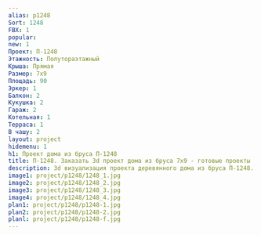 ```yaml
---
alias: p1248
Sort: 1248
FBX: 1
popular: 
new: 1
Проект: П-1248
Этажность: Полутораэтажный
Крыша: Прямая
Размер: 7х9
Площадь: 90
Эркер: 1
Балкон: 2
Кукушка: 2
Гараж: 2
Котельная: 1
Терраса: 1
В чашу: 2
layout: project
hidemenu: 1
h1: Проект дома из бруса П-1248
title: П-1248. Заказать 3d проект дома из бруса 7х9 - готовые проекты
description: 3d визуализация проекта деревянного дома из бруса П-1248. Площадь 90 м2, размер 7х9. Вы можете внести любые изменения в проект.
image1: project/p1248/1248_1.jpg
image2: project/p1248/1248_2.jpg
image3: project/p1248/1248_3.jpg
image4: project/p1248/1248_4.jpg
plan1: project/p1248/p1248-1.jpg
plan2: project/p1248/p1248-2.jpg
planl: project/p1248/p1248-f.jpg
---
```


